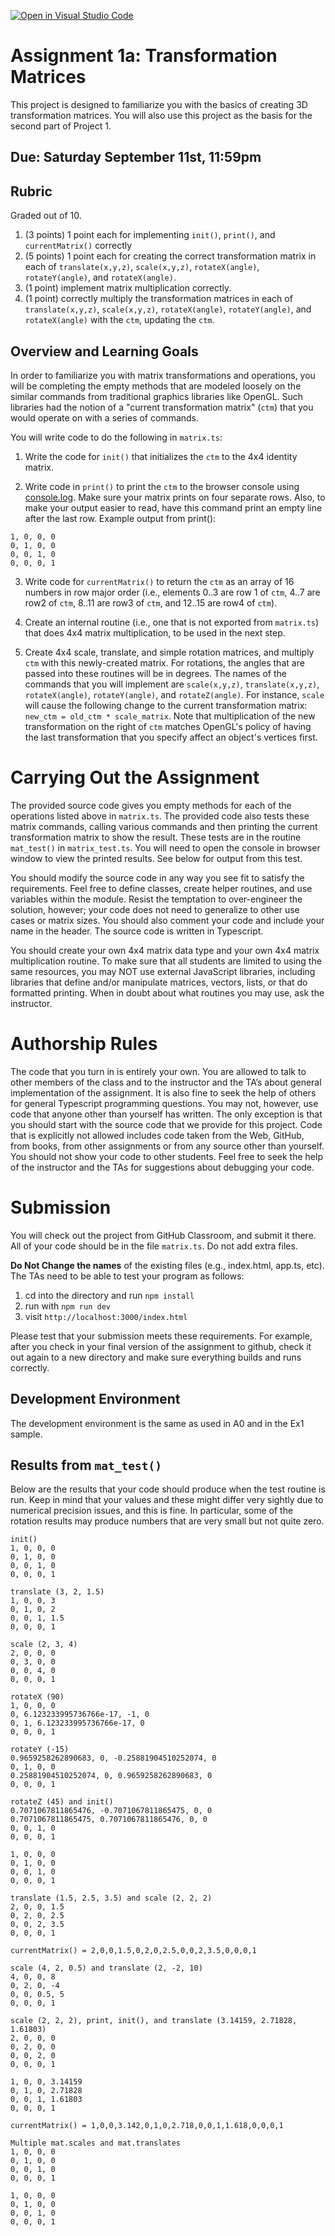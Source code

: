 [![Open in Visual Studio Code](https://classroom.github.com/assets/open-in-vscode-f059dc9a6f8d3a56e377f745f24479a46679e63a5d9fe6f495e02850cd0d8118.svg)](https://classroom.github.com/online_ide?assignment_repo_id=5549251&assignment_repo_type=AssignmentRepo)
# Assignment 1a:  Transformation Matrices

This project is designed to familiarize you with the basics of creating 3D transformation matrices. You will also use this project as the basis for the second part of Project 1.

## Due: Saturday September 11st, 11:59pm

## Rubric

Graded out of 10.

1. (3 points) 1 point each for implementing `init()`, `print()`, and `currentMatrix()` correctly
2. (5 points) 1 point each for creating the correct transformation matrix in each of `translate(x,y,z)`, `scale(x,y,z)`, `rotateX(angle)`, `rotateY(angle)`, and `rotateX(angle)`.
3. (1 point) implement matrix multiplication correctly.
4. (1 point) correctly multiply the transformation matrices in each of `translate(x,y,z)`, `scale(x,y,z)`, `rotateX(angle)`, `rotateY(angle)`, and `rotateX(angle)` with the `ctm`, updating the `ctm`.

## Overview and Learning Goals

In order to familiarize you with matrix transformations and operations, you will be completing the empty methods that are modeled loosely on the similar commands from traditional graphics libraries like OpenGL. Such libraries had the notion of a "current transformation matrix" (`ctm`) that you would operate on with a series of commands.

You will write code to do the following in `matrix.ts`:

1. Write the code for `init()` that initializes the `ctm` to the 4x4 identity matrix.

2. Write code in `print()` to print the `ctm` to the browser console using [console.log](https://developer.mozilla.org/en-US/docs/Web/API/Console/log).  Make sure your matrix prints on four separate rows.  Also, to make your output easier to read, have this command print an empty line after the last row.  Example output from print():
```
1, 0, 0, 0
0, 1, 0, 0
0, 0, 1, 0
0, 0, 0, 1

```

3. Write code for `currentMatrix()` to return the `ctm` as an array of 16 numbers in row major order (i.e., elements 0..3 are row 1 of `ctm`, 4..7 are row2 of `ctm`, 8..11 are row3 of `ctm`, and 12..15 are row4 of `ctm`).

3. Create an internal routine (i.e., one that is not exported from `matrix.ts`) that does 4x4 matrix multiplication, to be used in the next step.

4. Create 4x4 scale, translate, and simple rotation matrices, and multiply `ctm` with this newly-created matrix.  For rotations, the angles that are passed into these routines will be in degrees. The names of the commands that you will implement are `scale(x,y,z)`, `translate(x,y,z)`, `rotateX(angle)`, `rotateY(angle)`, and `rotateZ(angle)`. For instance, `scale` will cause the following change to the current transformation matrix: `new_ctm = old_ctm * scale_matrix`.  Note that multiplication of the new transformation on the right of `ctm` matches OpenGL's policy of having the last transformation that you specify affect an object's vertices first.

# Carrying Out the Assignment

The provided source code gives you empty methods for each of the operations listed above in `matrix.ts`. The provided code also tests these matrix commands, calling various commands and then printing the current transformation matrix to show the result. These tests are in the routine `mat_test()` in `matrix_test.ts`.  You will need to open the console in browser window to view the printed results.  See below for output from this test.

You should modify the source code in any way you see fit to satisfy the requirements.  Feel free to define classes, create helper routines, and use variables within the module. Resist the temptation to over-engineer the solution, however; your code does not need to generalize to other use cases or matrix sizes. You should also comment your code and include your name in the header. The source code is written in Typescript. 

You should create your own 4x4 matrix data type and your own 4x4 matrix multiplication routine.  To make sure that all students are limited to using the same resources, you may NOT use external JavaScript libraries, including libraries that define and/or manipulate matrices, vectors, lists, or that do formatted printing. When in doubt about what routines you may use, ask the instructor.

# Authorship Rules

The code that you turn in is entirely your own. You are allowed to talk to other members of the class and to the instructor and the TA’s about general implementation of the assignment. It is also fine to seek the help of others for general Typescript programming questions. You may not, however, use code that anyone other than yourself has written. The only exception is that you should start with the source code that we provide for this project. Code that is explicitly not allowed includes code taken from the Web, GitHub, from books, from other assignments or from any source other than yourself. You should not show your code to other students. Feel free to seek the help of the instructor and the TAs for suggestions about debugging your code.

# Submission

You will check out the project from GitHub Classroom, and submit it there.  All of your code should be in the file `matrix.ts`. Do not add extra files.

**Do Not Change the names** of the existing files (e.g., index.html, app.ts, etc).  The TAs need to be able to test your program as follows:

1. cd into the directory and run ```npm install```
2. run with ```npm run dev```
3. visit ```http://localhost:3000/index.html```

Please test that your submission meets these requirements.  For example, after you check in your final version of the assignment to github, check it out again to a new directory and make sure everything builds and runs correctly.
 
## Development Environment

The development environment is the same as used in A0 and in the Ex1 sample.

## Results from `mat_test()`

Below are the results that your code should produce when the test routine is run.  Keep in mind that your values and these might differ very sightly due to numerical precision issues, and this is fine.  In particular, some of the rotation results may produce numbers that are very small but not quite zero.

```
init()
1, 0, 0, 0
0, 1, 0, 0
0, 0, 1, 0
0, 0, 0, 1

translate (3, 2, 1.5)
1, 0, 0, 3
0, 1, 0, 2
0, 0, 1, 1.5
0, 0, 0, 1

scale (2, 3, 4)
2, 0, 0, 0
0, 3, 0, 0
0, 0, 4, 0
0, 0, 0, 1

rotateX (90)
1, 0, 0, 0
0, 6.123233995736766e-17, -1, 0
0, 1, 6.123233995736766e-17, 0
0, 0, 0, 1

rotateY (-15)
0.9659258262890683, 0, -0.25881904510252074, 0
0, 1, 0, 0
0.25881904510252074, 0, 0.9659258262890683, 0
0, 0, 0, 1

rotateZ (45) and init()
0.7071067811865476, -0.7071067811865475, 0, 0
0.7071067811865475, 0.7071067811865476, 0, 0
0, 0, 1, 0
0, 0, 0, 1

1, 0, 0, 0
0, 1, 0, 0
0, 0, 1, 0
0, 0, 0, 1

translate (1.5, 2.5, 3.5) and scale (2, 2, 2)
2, 0, 0, 1.5
0, 2, 0, 2.5
0, 0, 2, 3.5
0, 0, 0, 1

currentMatrix() = 2,0,0,1.5,0,2,0,2.5,0,0,2,3.5,0,0,0,1

scale (4, 2, 0.5) and translate (2, -2, 10)
4, 0, 0, 8
0, 2, 0, -4
0, 0, 0.5, 5
0, 0, 0, 1

scale (2, 2, 2), print, init(), and translate (3.14159, 2.71828, 1.61803)
2, 0, 0, 0
0, 2, 0, 0
0, 0, 2, 0
0, 0, 0, 1

1, 0, 0, 3.14159
0, 1, 0, 2.71828
0, 0, 1, 1.61803
0, 0, 0, 1

currentMatrix() = 1,0,0,3.142,0,1,0,2.718,0,0,1,1.618,0,0,0,1

Multiple mat.scales and mat.translates
1, 0, 0, 0
0, 1, 0, 0
0, 0, 1, 0
0, 0, 0, 1

1, 0, 0, 0
0, 1, 0, 0
0, 0, 1, 0
0, 0, 0, 1
```
